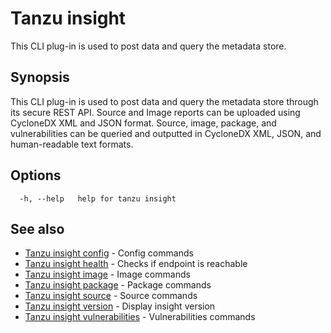 # Tanzu insight

This CLI plug-in is used to post data and query the metadata store.

## <a id='synopsis'></a>Synopsis

This CLI plug-in is used to post data and query the metadata store through its secure REST API.
Source and Image reports can be uploaded using CycloneDX XML and JSON format.
Source, image, package, and vulnerabilities can be queried and outputted in CycloneDX XML, JSON, and human-readable text formats.

## <a id='options'></a>Options

```
  -h, --help   help for tanzu insight
```

## <a id='see-also'></a>See also

* [Tanzu insight config](insight_config.md)	 - Config commands
* [Tanzu insight health](insight_health.md)	 - Checks if endpoint is reachable
* [Tanzu insight image](insight_image.md)	 - Image commands
* [Tanzu insight package](insight_package.md)	 - Package commands
* [Tanzu insight source](insight_source.md)	 - Source commands
* [Tanzu insight version](insight_version.md)	 - Display insight version
* [Tanzu insight vulnerabilities](insight_vulnerabilities.md)	 - Vulnerabilities commands
